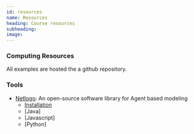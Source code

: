 ```yaml
---
id: resources
name: Resources
heading: Course resources
subheading: 
image: 
---
```

### Computing Resources
All examples are hosted the a github repository.


### Tools

* [Netlogo](https://ccl.northwestern.edu/netlogo/): An open-source software library for Agent based modeling
  * [Installation](https://www.tensorflow.org/install/)
  * [Java]
  * [Javascript]
  * [Python]
